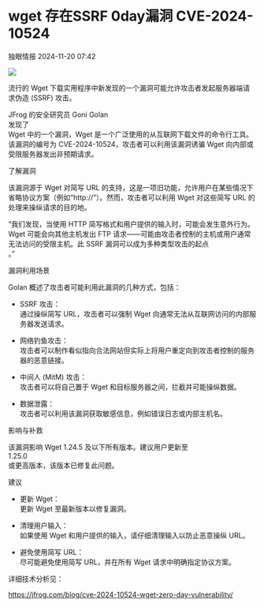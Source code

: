 #  wget 存在SSRF 0day漏洞 CVE-2024-10524   
 独眼情报   2024-11-20 07:42  
  
![](https://mmbiz.qpic.cn/sz_mmbiz_jpg/KgxDGkACWnRqibw3tpUKVREPB4zJ1Fa1CyiaficZQJseR1xWSib7klAKVYkRpp446EbB6axbyKWmjMdBmLfQmJZCXA/640?wx_fmt=other&from=appmsg "")  
  
流行的 Wget 下载实用程序中新发现的一个漏洞可能允许攻击者发起服务器端请求伪造 (SSRF) 攻击。  
  
JFrog 的安全研究员 Goni Golan  
发现了  
Wget 中的一个漏洞，Wget 是一个广泛使用的从互联网下载文件的命令行工具。该漏洞的编号为 CVE-2024-10524，攻击者可以利用该漏洞诱骗 Wget 向内部或受限服务器发出非预期请求。  
  
了解漏洞  
  
该漏洞源于 Wget 对简写 URL 的支持，这是一项旧功能，允许用户在某些情况下省略协议方案（例如“http://”）。然而，攻击者可以利用 Wget 对这些简写 URL 的处理来操纵请求的目的地。  
  
“我们发现，当使用 HTTP 简写格式和用户提供的输入时，可能会发生意外行为。Wget 可能会向其他主机发出 FTP 请求——可能由攻击者控制的主机或用户通常无法访问的受限主机。此 SSRF 漏洞可以成为多种类型攻击的起点  
。”  
  
漏洞利用场景  
  
Golan 概述了攻击者可能利用此漏洞的几种方式，包括：  
- SSRF 攻击：  
通过操纵简写 URL，攻击者可以强制 Wget 向通常无法从互联网访问的内部服务器发送请求。  
  
- 网络钓鱼攻击：  
攻击者可以制作看似指向合法网站但实际上将用户重定向到攻击者控制的服务器的恶意链接。  
  
- 中间人 (MitM) 攻击：  
攻击者可以将自己置于 Wget 和目标服务器之间，拦截并可能操纵数据。  
  
- 数据泄露：  
攻击者可以利用该漏洞获取敏感信息，例如错误日志或内部主机名。  
  
影响与补救  
  
该漏洞影响 Wget 1.24.5 及以下所有版本。建议用户更新至  
1.25.0  
或更高版本，该版本已修复此问题。  
  
建议  
- 更新 Wget：  
更新 Wget 至最新版本以修复漏洞。  
  
- 清理用户输入：  
如果使用 Wget 和用户提供的输入，请仔细清理输入以防止恶意操纵 URL。  
  
- 避免使用简写 URL：  
尽可能避免使用简写 URL，并在所有 Wget 请求中明确指定协议方案。  
  
详细技术分析见：  
  
https://jfrog.com/blog/cve-2024-10524-wget-zero-day-vulnerability/  
  
  
